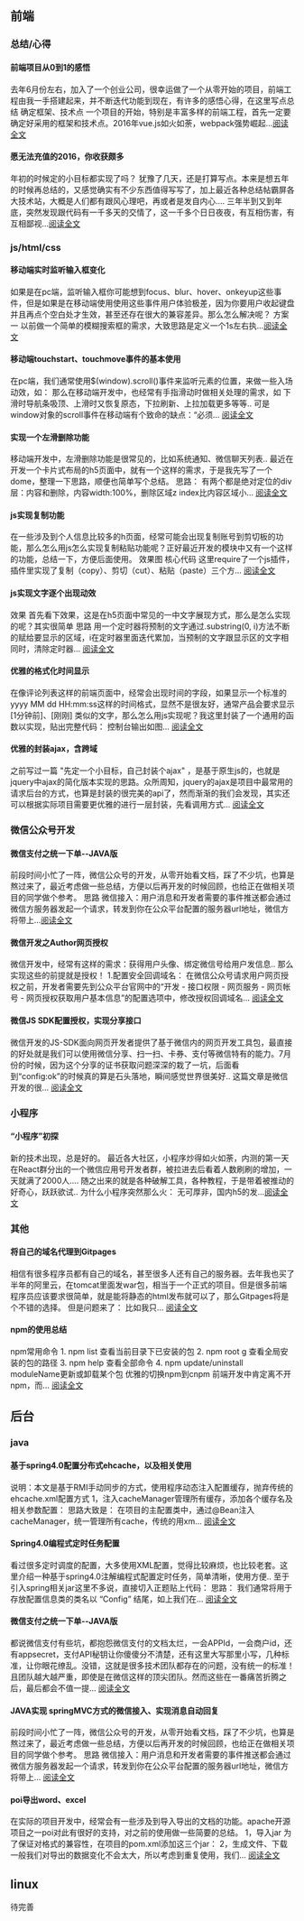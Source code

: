 ## 前端
### 总结/心得
#### 前端项目从0到1的感悟
去年6月份左右，加入了一个创业公司，很幸运做了一个从零开始的项目，前端工程由我一手搭建起来，并不断迭代功能到现在，有许多的感悟心得，在这里写点总结 确定框架、技术点 一个项目的开始，特别是丰富多样的前端工程，首先一定要确定好采用的框架和技术点。2016年vue.js如火如荼，webpack强势崛起...[阅读全文](http://www.cnblogs.com/liliangel/p/6732507.html)

#### 愿无法充值的2016，你收获颇多
年初的时候定的小目标都实现了吗？ 犹豫了几天，还是打算写点。本来是想五年的时候再总结的，又感觉确实有不少东西值得写写了，加上最近各种总结帖霸屏各大技术站，大概是人们都有跟风心理吧，再或者是发自内心.... 三年半到又到年底，突然发现跟代码有一千多天的交情了，这一千多个日日夜夜，有互相伤害，有互相鄙视...[阅读全文](http://www.cnblogs.com/liliangel/p/6218731.html)

### js/html/css
#### 移动端实时监听输入框变化
如果是在pc端，监听输入框你可能想到focus、blur、hover、onkeyup这些事件，但是如果是在移动端使用使用这些事件用户体验极差，因为你要用户收起键盘并且再点个空白处才生效，甚至还存在很大的兼容差异。那么怎么解决呢？ 方案一 以前做一个简单的模糊搜索框的需求，大致思路是定义一个1s左右执...[阅读全文](http://www.cnblogs.com/liliangel/p/6699419.html)

#### 移动端touchstart、touchmove事件的基本使用 
在pc端，我们通常使用$(window).scroll()事件来监听元素的位置，来做一些入场动效，如： 那么在移动端开发中，也经常有手指滑动时做相关处理的需求，如 下滑时导航条吸顶、上滑时又恢复原态，下拉刷新、上拉加载更多等等.. 可是window对象的scroll事件在移动端有个致命的缺点：“必须... [阅读全文](http://www.cnblogs.com/liliangel/p/6051248.html)

#### 实现一个左滑删除功能
移动端开发中，左滑删除功能是很常见的，比如系统通知、微信聊天列表.. 最近在开发一个卡片式布局的h5页面中，就有一个这样的需求，于是我先写了一个dome，整理一下思路，顺便也简单写个总结。 思路： 有两个都是绝对定位的div层：内容和删除，内容width:100%，删除区域z index比内容区域小... [阅读全文](http://www.cnblogs.com/liliangel/p/6548709.html)

#### js实现复制功能
在一些涉及到个人信息比较多的h页面，经常可能会出现复制账号到剪切板的功能，那么怎么用js怎么实现复制粘贴功能呢？正好最近开发的模块中又有一个这样的功能，总结一下，方便后面使用。 效果图 核心代码 这里require了一个js插件，插件里实现了复制（copy）、剪切（cut）、粘贴（paste）三个方... [阅读全文](http://www.cnblogs.com/liliangel/p/6604228.html)

#### js实现文字逐个出现动效
效果 首先看下效果，这是在h5页面中常见的一中文字展现方式，那么是怎么实现的呢？其实很简单 思路 用一个定时器将预制的文字通过.substring(0, i)方法不断的赋给要显示的区域，i在定时器里面迭代累加，当预制的文字跟显示区的文字相同时，清除定时器... [阅读全文](http://www.cnblogs.com/liliangel/p/6669178.html)

#### 优雅的格式化时间显示
在像评论列表这样的前端页面中，经常会出现时间的字段，如果显示一个标准的yyyy MM dd HH:mm:ss这样的时间格式，显然不是很友好，通常产品会要求显示 [1分钟前]、[刚刚] 类似的文字，那么怎么用js实现呢？我这里封装了一个通用的函数以实现，贴出完整代码： 控制台输出如图... [阅读全文](http://www.cnblogs.com/liliangel/p/7170091.html)

#### 优雅的封装ajax，含跨域
之前写过一篇 "先定一个小目标，自己封装个ajax" ，是基于原生js的，也就是jquery中ajax的简化版本实现的思路。众所周知，jquery的ajax是项目中最常用的请求后台的方式，也算是封装的很完美的api了，然而渐渐的我们会发现，其实还可以根据实际项目需要更优雅的进行一层封装，先看调用方式... [阅读全文](http://www.cnblogs.com/liliangel/p/7155212.html)


### 微信公众号开发
#### 微信支付之统一下单--JAVA版
前段时间小忙了一阵，微信公众号的开发，从零开始看文档，踩了不少坑，也算是熬过来了，最近考虑做一些总结，方便以后再开发的时候回顾，也给正在做相关项目的同学做个参考。 思路 微信接入：用户消息和开发者需要的事件推送都会通过微信方服务器发起一个请求，转发到你在公众平台配置的服务器url地址，微信方将带上...[阅读全文](http://www.cnblogs.com/liliangel/p/6036627.html)

#### 微信开发之Author网页授权
微信开发中，经常有这样的需求：获得用户头像、绑定微信号给用户发信息.. 那么实现这些的前提就是授权！ 1.配置安全回调域名： 在微信公众号请求用户网页授权之前，开发者需要先到公众平台官网中的“开发 - 接口权限 - 网页服务 - 网页帐号 - 网页授权获取用户基本信息”的配置选项中，修改授权回调域名... [阅读全文](http://www.cnblogs.com/liliangel/p/6045201.html)

#### 微信JS SDK配置授权，实现分享接口 
微信开发的JS-SDK面向网页开发者提供了基于微信内的网页开发工具包，最直接的好处就是我们可以使用微信分享、扫一扫、卡券、支付等微信特有的能力。7月份的时候，因为这个分享的证书获取问题深深的栽了一坑，后面看到“config:ok”的时候真的算是石头落地，瞬间感觉世界很美好.. 这篇文章是微信开发的很... [阅读全文](http://www.cnblogs.com/liliangel/p/6070694.html)

### 小程序
#### “小程序”初探 
新的技术出现，总是好的。 最近各大社区，小程序炒得如火如荼，内测的第一天在React群分出的一个微信应用号开发者群，被拉进去后看着人数刷刷的增加，一天就满了2000人.... 随之出来的就是各种破解工具，各种教程，于是带着被推动的好奇心，跃跃欲试.. 为什么小程序突然那么火： 无可厚非，国内h5的发...[阅读全文](http://www.cnblogs.com/liliangel/p/5924395.html)

### 其他
#### 将自己的域名代理到Gitpages
相信有很多程序员都有自己的域名，甚至很多人还有自己的服务器。去年我也买了半年的阿里云，在tomcat里面发war包，相当于一个正式的项目。但是很多前端程序员应该要求很简单，就是能将静态的html发布就可以了，那么Gitpages将是个不错的选择。 但是问题来了： 比如我只... [阅读全文](http://www.cnblogs.com/liliangel/p/7133145.html)
#### npm的使用总结
npm常用命令 1. npm list 查看当前目录下已安装的包 2. npm root g 查看全局安装的包的路径 3. npm help 查看全部命令 4. npm update/uninstall moduleName更新或卸载某个包 优雅的切换npm到cnpm 前端开发中肯定离不开npm，而... [阅读全文](http://www.cnblogs.com/liliangel/p/7260746.html)

## 后台
### java
#### 基于spring4.0配置分布式ehcache，以及相关使用
说明：本文是基于RMI手动同步的方式，使用程序动态注入配置缓存，抛弃传统的ehcache.xml配置方式 1，注入cacheManager管理所有缓存，添加各个缓存名及相关参数配置： 思路大致是： 在项目的主配置类中，通过@Bean注入cacheManager，统一管理所有cache，传统的用xm... [阅读全文](http://www.cnblogs.com/liliangel/p/5279456.html)

#### Spring4.0编程式定时任务配置
看过很多定时调度的配置，大多使用XML配置，觉得比较麻烦，也比较老套。这里介绍一种基于spring4.0注解编程式配置定时任务，简单清晰，使用方便.. 至于引入spring相关jar这里不多说，直接切入正题贴上代码： 思路： 我们通常将用于存放配置信息类的类名以 “Config” 结尾，如上我们在... [阅读全文](http://www.cnblogs.com/liliangel/p/5531519.html)

#### 微信支付之统一下单--JAVA版 
都说微信支付有些坑，都抱怨微信支付的文档太烂，一会APPId，一会商户id，还有appsecret，支付API秘钥让你傻傻分不清楚，还有这里大写那里小写，几种标准，让你眼花缭乱。没错，这就是很多技术团队都存在的问题，没有统一的标准！且团队越大越严重，即使是在微信这样的顶尖团队。然而这些在一番痛苦折腾之后，最后都会不值一提... [阅读全文](http://www.cnblogs.com/liliangel/p/7095039.html)

#### JAVA实现 springMVC方式的微信接入、实现消息自动回复
前段时间小忙了一阵，微信公众号的开发，从零开始看文档，踩了不少坑，也算是熬过来了，最近考虑做一些总结，方便以后再开发的时候回顾，也给正在做相关项目的同学做个参考。 思路 微信接入：用户消息和开发者需要的事件推送都会通过微信方服务器发起一个请求，转发到你在公众平台配置的服务器url地址，微信方将带上... [阅读全文](http://www.cnblogs.com/liliangel/p/6036627.html)

#### poi导出word、excel
在实际的项目开发中，经常会有一些涉及到导入导出的文档的功能。apache开源项目之一poi对此有很好的支持，对之前的使用做一些简要的总结。 1，导入jar 为了保证对格式的兼容性，在项目的pom.xml添加这三个jar： 2，生成文件、下载 一般我们对导出的数据变化不会太大，所以考虑到重复使用，我们... [阅读全文](http://www.cnblogs.com/liliangel/p/5564631.html)

## linux
待完善